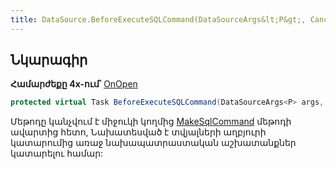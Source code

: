 ```yaml
---
title: DataSource.BeforeExecuteSQLCommand(DataSourceArgs&lt;P&gt;, CancellationToken) մեթոդ
---
```


## Նկարագիր

**Համարժեքը 4x-ում՝** [OnOpen](https://armsoft.github.io/as4x-docs/HTM/ProgrGuide/ScriptProcs/OnOpen.html)

```c#
protected virtual Task BeforeExecuteSQLCommand(DataSourceArgs<P> args, CancellationToken stoppingToken)
```

Մեթոդը կանչվում է միջուկի կողմից [MakeSqlCommand](MakeSQLCommand.md) մեթոդի ավարտից հետո, Նախատեսված է տվյալների աղբյուրի կատարումից առաջ նախապատրաստական աշխատանքներ կատարելու համար:
